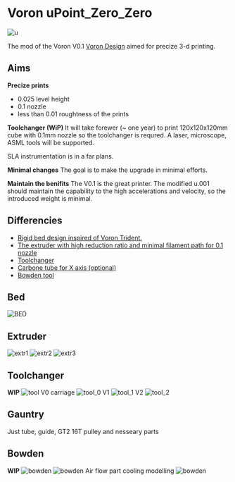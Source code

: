 # Voron uPoint_Zero_Zero

![u](https://github.com/pzemlyan/Voron-0/blob/Voron0.1/Manuals/img/u.001.png)



The mod of the Voron V0.1 [Voron Design]( http://vorondesign.com/voron0) aimed for precize 3-d printing.

## Aims
**Precize prints**
- 0.025 level height
- 0.1 nozzle
- less than 0.01 roughtness of the prints

**Toolchanger (WiP)**
It will take forewer (~ one year) to print 120x120x120mm cube with 0.1mm nozzle so the toolchanger is requred. 
A laser, microscope, ASML tools will be supported. 

SLA instrumentation is in a far plans.

**Minimal changes**
The goal is to make the upgrade in minimal efforts.

**Maintain the benifits**
The V0.1 is the great printer. The modified u.001 should maintain the capability to the high accelerations and velocity, so the introduced weight is minimal.


## Differencies
- [Rigid bed design inspired of Voron Trident.](/README.md#Bed)
- [The extruder with high reduction ratio and minimal filament path for 0.1 nozzle](/README.md#Extruder)
- [Toolchanger](/README.md#Toolchanger)
- [Carbone tube for X axis (optional)](/README.md#Gauntry)
- [Bowden tool](/README.md#Bowden)

## Bed
![BED](https://github.com/pzemlyan/Voron-0/blob/Voron0.1/Manuals/img/bed.png)

## Extruder
![extr1](https://github.com/pzemlyan/Voron-0/blob/Voron0.1/Manuals/img/toytan_1.png)
![extr2](https://github.com/pzemlyan/Voron-0/blob/Voron0.1/Manuals/img/toytan_2.png)
![extr3](https://github.com/pzemlyan/Voron-0/blob/Voron0.1/Manuals/img/toytan_3.png)

## Toolchanger
**WIP**
![tool](https://github.com/pzemlyan/Voron-0/blob/Voron0.1/Manuals/img/tool.png)
V0 carriage
![tool_0](https://github.com/pzemlyan/Voron-0/blob/Voron0.1/Manuals/img/tool_1.png)
V1
![tool_1](https://github.com/pzemlyan/Voron-0/blob/Voron0.1/Manuals/img/tool_2.png)
V2
![tool_2](https://github.com/pzemlyan/Voron-0/blob/Voron0.1/Manuals/img/tool_2.png)

## Gauntry
Just tube, guide, GT2 16T pulley and nesseary parts

## Bowden
**WIP**
![bowden](https://github.com/pzemlyan/Voron-0/blob/Voron0.1/Manuals/img/bowden_2.png)
![bowden](https://github.com/pzemlyan/Voron-0/blob/Voron0.1/Manuals/img/bowden_3.png)
Air flow part cooling modelling
![bowden](https://github.com/pzemlyan/Voron-0/blob/Voron0.1/Manuals/img/bowden_1.png)

